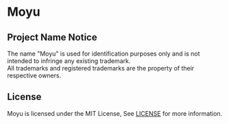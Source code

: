 # Moyu

## Project Name Notice

The name "Moyu" is used for identification purposes only and is not intended to infringe any existing trademark.  
All trademarks and registered trademarks are the property of their respective owners.

## License

Moyu is licensed under the MIT License, See [LICENSE](LICENSE) for more information.
